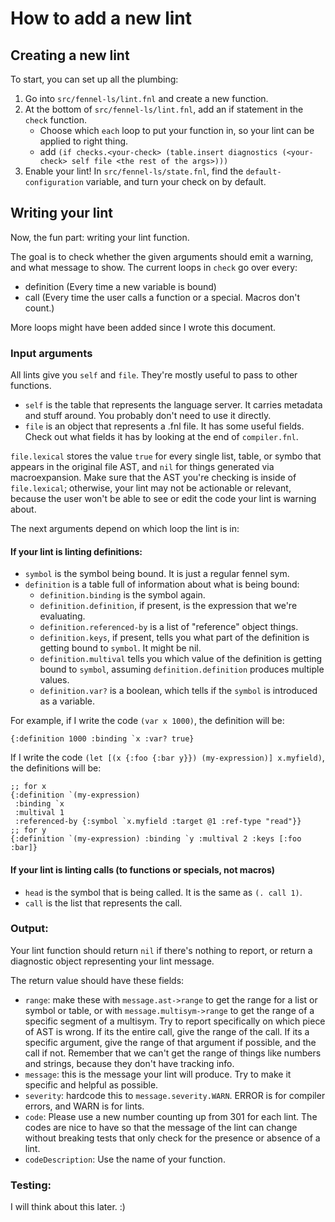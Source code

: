 # How to add a new lint

## Creating a new lint
To start, you can set up all the plumbing:

1. Go into `src/fennel-ls/lint.fnl` and create a new function.
2. At the bottom of `src/fennel-ls/lint.fnl`, add an if statement in the
   `check` function.
    * Choose which `each` loop to put your function in, so your lint can be
      applied to right thing.
    * add `(if checks.<your-check> (table.insert diagnostics (<your-check> self file <the rest of the args>)))`
3. Enable your lint! In `src/fennel-ls/state.fnl`, find the
   `default-configuration` variable, and turn your check on by default.

## Writing your lint
Now, the fun part: writing your lint function.

The goal is to check whether the given arguments should emit a warning, and
what message to show. The current loops in `check` go over every:
* definition (Every time a new variable is bound)
* call (Every time the user calls a function or a special. Macros don't count.)

More loops might have been added since I wrote this document.

### Input arguments
All lints give you `self` and `file`. They're mostly useful to pass to other
functions.
* `self` is the table that represents the language server. It carries metadata
  and stuff around. You probably don't need to use it directly.
* `file` is an object that represents a .fnl file. It has some useful fields.
  Check out what fields it has by looking at the end of `compiler.fnl`.

`file.lexical` stores the value `true` for every single list, table, or symbo
that appears in the original file AST, and `nil` for things generated via
macroexpansion. Make sure that the AST you're checking is inside of
`file.lexical`; otherwise, your lint may not be actionable or relevant, because
the user won't be able to see or edit the code your lint is warning about.

The next arguments depend on which loop the lint is in:
#### If your lint is linting definitions:
* `symbol` is the symbol being bound. It is just a regular fennel sym.
* `definition` is a table full of information about what is being bound:
  * `definition.binding` is the symbol again.
  * `definition.definition`, if present, is the expression that we're
    evaluating.
  * `definition.referenced-by` is a list of "reference" object things.
  * `definition.keys`, if present, tells you what part of the definition is
    getting bound to `symbol`. It might be nil.
  * `definition.multival` tells you which value of the definition is getting
    bound to `symbol`, assuming `definition.definition` produces multiple
    values.
  * `definition.var?` is a boolean, which tells if the `symbol` is introduced
    as a variable.

For example, if I write the code `(var x 1000)`, the definition will be:
```fnl
{:definition 1000 :binding `x :var? true}
```
If I write the code `(let [(x {:foo {:bar y}}) (my-expression)] x.myfield)`,
the definitions will be:
```fnl
;; for x
{:definition `(my-expression)
 :binding `x
 :multival 1
 :referenced-by {:symbol `x.myfield :target @1 :ref-type "read"}}
;; for y
{:definition `(my-expression) :binding `y :multival 2 :keys [:foo :bar]}
```

#### If your lint is linting calls (to functions or specials, not macros)
* `head` is the symbol that is being called. It is the same as `(. call 1)`.
* `call` is the list that represents the call.

### Output:
Your lint function should return `nil` if there's nothing to report, or
return a diagnostic object representing your lint message.

The return value should have these fields:

* `range`: make these with `message.ast->range` to get the range for a list or
  symbol or table, or with `message.multisym->range` to get the range of a
  specific segment of a multisym. Try to report specifically on which piece of
  AST is wrong. If its the entire call, give the range of the call. If its a
  specific argument, give the range of that argument if possible, and the call
  if not. Remember that we can't get the range of things like numbers and
  strings, because they don't have tracking info.
* `message`: this is the message your lint will produce. Try to make it
  specific and helpful as possible.
* `severity`: hardcode this to `message.severity.WARN`. ERROR is for compiler
  errors, and WARN is for lints.
* `code`: Please use a new number counting up from 301 for each lint. The codes
  are nice to have so that the message of the lint can change without breaking
  tests that only check for the presence or absence of a lint.
* `codeDescription`: Use the name of your function.

### Testing:
I will think about this later. :)
